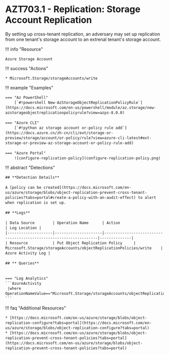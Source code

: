 # AZT703.1 - Replication: Storage Account Replication

By setting up cross-tenant replication, an adversary may set up replication from one tenant's storage account to an extrenal tenant's storage account.

!!! info "Resource" 

	Azure Storage Account
	
!!! success "Actions"

	* Microsoft.Storage/storageAccounts/write

!!! example "Examples"

    === "Az PowerShell"
		[`#!powershell New-AzStorageObjectReplicationPolicyRule`](https://docs.microsoft.com/en-us/powershell/module/az.storage/new-azstorageobjectreplicationpolicyrule?view=azps-8.0.0)
		
	=== "Azure CLI"
		[`#!python az storage account or-policy rule add`](https://docs.azure.cn/zh-cn/cli/ext/storage-or-preview/storage/account/or-policy/rule?view=azure-cli-latest#ext-storage-or-preview-az-storage-account-or-policy-rule-add)
		
    === "Azure Portal"
    	![configure-replication-policy](configure-replication-policy.png)

!!! abstract "Detections"

	## **Detection Details**

	A [policy can be created](https://docs.microsoft.com/en-us/azure/storage/blobs/object-replication-prevent-cross-tenant-policies?tabs=portal#create-a-policy-with-an-audit-effect) to alert when replication is set up.

	## **Logs** 

    | Data Source        | Operation Name      | Action                                                            | Log Location |
    |--------------------|---------------------|-------------------------------------------------------------------|--------------|
    | Resource           | Put Object Replication Policy	 | Microsoft.Storage/storageAccounts/objectReplicationPolicies/write	| Azure Activity Log |    
    
    ## ** Queries**


	=== "Log Analytics"
	```AzureActivity 
	 |where OperationNameValue=="Microsoft.Storage/storageAccounts/objectReplicationPolicies/write"
	```


   
!!! faq "Additional Resources"

	* [https://docs.microsoft.com/en-us/azure/storage/blobs/object-replication-configure?tabs=portal](https://docs.microsoft.com/en-us/azure/storage/blobs/object-replication-configure?tabs=portal)
	* [https://docs.microsoft.com/en-us/azure/storage/blobs/object-replication-prevent-cross-tenant-policies?tabs=portal](https://docs.microsoft.com/en-us/azure/storage/blobs/object-replication-prevent-cross-tenant-policies?tabs=portal)
